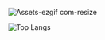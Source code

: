 
![Assets-ezgif com-resize](https://github.com/user-attachments/assets/1154ad37-7852-4104-80fe-32fdc1ba43c4)

![Top Langs](https://github-readme-stats.vercel.app/api/top-langs/?username=SyedaSarah18&layout=compact)


<!--
**SyedaSarah18/SyedaSarah18** is a ✨ _special_ ✨ repository because its `README.md` (this file) appears on your GitHub profile.

Here are some ideas to get you started:

- 🔭 I’m currently working on ...
- 🌱 I’m currently learning ...
- 👯 I’m looking to collaborate on ...
- 🤔 I’m looking for help with ...
- 💬 Ask me about ...
- 📫 How to reach me: ...
- 😄 Pronouns: ...
- ⚡ Fun fact: ...
-->

